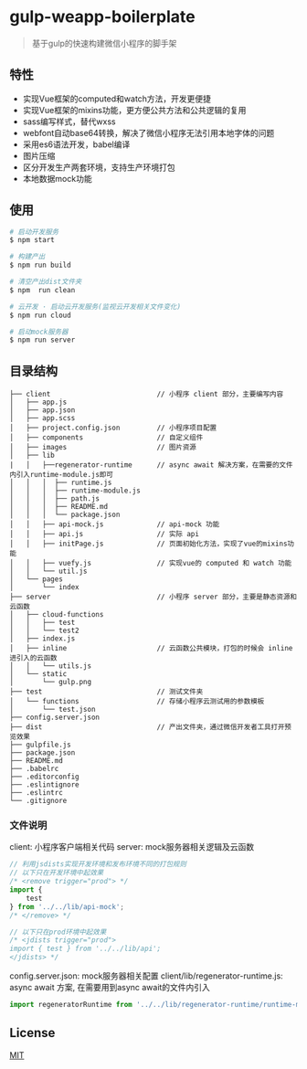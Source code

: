 # gulp-weapp-boilerplate

> 基于gulp的快速构建微信小程序的脚手架

## 特性

* 实现Vue框架的computed和watch方法，开发更便捷
* 实现Vue框架的mixins功能，更方便公共方法和公共逻辑的复用
* sass编写样式，替代wxss
* webfont自动base64转换，解决了微信小程序无法引用本地字体的问题
* 采用es6语法开发，babel编译
* 图片压缩
* 区分开发生产两套环境，支持生产环境打包
* 本地数据mock功能

## 使用

```bash
# 启动开发服务
$ npm start

# 构建产出
$ npm run build

# 清空产出dist文件夹
$ npm  run clean

# 云开发 · 启动云开发服务(监视云开发相关文件变化)
$ npm run cloud

# 启动mock服务器
$ npm run server
```

## 目录结构

```
├── client                          // 小程序 client 部分，主要编写内容
│   ├── app.js
│   ├── app.json
│   ├── app.scss
│   ├── project.config.json         // 小程序项目配置
│   ├── components                  // 自定义组件
│   ├── images                      // 图片资源
│   ├── lib
|   │   ├──regenerator-runtime      // async await 解决方案，在需要的文件内引入runtime-module.js即可
│   │   │  ├── runtime.js
│   │   │  ├── runtime-module.js
│   │   │  ├── path.js
│   │   │  ├── README.md
│   │   │  └── package.json
│   │   ├── api-mock.js             // api-mock 功能
│   │   ├── api.js                  // 实际 api
│   │   ├── initPage.js             // 页面初始化方法，实现了vue的mixins功能
│   │   ├── vuefy.js                // 实现vue的 computed 和 watch 功能
│   │   └── util.js
│   └── pages
│       └── index
├── server                          // 小程序 server 部分，主要是静态资源和云函数
│   ├── cloud-functions
│   │   ├── test
│   │   └── test2
│   ├── index.js
│   ├── inline                      // 云函数公共模块，打包的时候会 inline 进引入的云函数
│   │   └── utils.js
│   └── static
│       └── gulp.png
├── test                            // 测试文件夹
│   └── functions                   // 存储小程序云测试用的参数模板
│       └── test.json
├── config.server.json
├── dist                            // 产出文件夹，通过微信开发者工具打开预览效果
├── gulpfile.js
├── package.json
├── README.md
├── .babelrc
├── .editorconfig
├── .eslintignore
├── .eslintrc
└── .gitignore
```

### 文件说明

client: 小程序客户端相关代码
server: mock服务器相关逻辑及云函数
```javascript
// 利用jsdists实现开发环境和发布环境不同的打包规则
// 以下只在开发环境中起效果
/* <remove trigger="prod"> */
import {
    test
} from '../../lib/api-mock';
/* </remove> */

// 以下只在prod环境中起效果
/* <jdists trigger="prod">
import { test } from '../../lib/api';
</jdists> */
```
config.server.json: mock服务器相关配置
client/lib/regenerator-runtime.js: async await 方案, 在需要用到async await的文件内引入
```javascript
import regeneratorRuntime from '../../lib/regenerator-runtime/runtime-module';
```

## License

[MIT](https://github.com/kindboy/gulp-WeApp-boilerplate/blob/master/LICENSE)